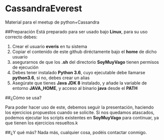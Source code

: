 # CassandraEverest
Material para el meetup de python+Cassandra

##Preparación
Está preparado para ser usado bajo **Linux**, para su uso correcto debes:
	
1. Crear el usuario **everis** en tu sistema
2. Copiar el contenido de este github diréctamente bajo el **home** de dicho usuario
3. asegurarnos de que los **.sh** del directorio **SoyMuyVago** tienen permisos de ejecución
4. Debes tener instalado **Python 3.6**, cuyo ejecutable debe llamarse **python3.6**, si no, debes crear un alias
5. Asegúrate que tienes **Java JDK 8** instalado, y añade la variable de entorno **JAVA_HOME**, y acceso al binario **java** desde el **PATH**

##¿Cómo se usa?

Para poder hacer uso de este, debemos seguir la presentación, haciendo los ejercicios propuestos cuando se solicite. 
Si nos quedamos atascados, podemos ejecutar los scripts existentes en **SoyMuyVago** para continuar, ya que tienen los ejercicios resueltos.k

##¿Y qué más?
Nada más, cualquier cosa, podéis contactar conmigo.
